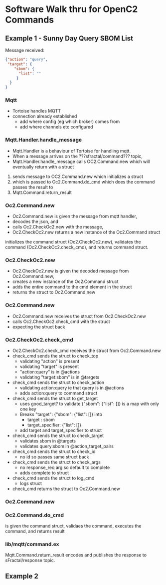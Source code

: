 # Software Walk thru for OpenC2 Commands

## Example 1 - Sunny Day Query SBOM List
Message received:
``` json
{"action": "query",
 "target": {
 	"sbom": {
      "list": ""
     }
  }
}
```

### Mqtt
* Tortoise handles MQTT
* connection already established
   - add where config (eg which broker) comes from
   - add where channels etc configured

### Mqtt.Handler.handle_message
* Mqtt.Handler is a behaviour of Tortoise for handling mqtt.
* When a message arrives on the ???sfractal/command??? topic,
* Mqtt.Handler.handle_message calls OC2.Command.new 
which will eventually return with a struct


1. sends message to OC2.Command.new which initializes a struct
2. which is passed to Oc2.Command.do_cmd which does the command passes the result to
3. Mqtt.Command.return_result

### Oc2.Command.new
* Oc2.Command.new is given the message from mqtt handler,
* decodes the json, and 
* calls Oc2.CheckOc2.new with the message,
* Oc2.CheckOc2.new returns a new instance of the Oc2.Command struct


initializes the command struct (Oc2.CheckOc2.new),
validates the command (Oc2.CheckOc2.check_cmd), 
and returns command struct.

### Oc2.CheckOc2.new
* Oc2.CheckOc2.new is given the decoded message from Oc2.Command.new,
* creates a new instance of the Oc2.Command struct
* adds the entire command to the cmd element in the struct
* returns the struct to Oc2.Command.new

### Oc2.Command.new
* Oc2.Command.new receives the struct from Oc2.CheckOc2.new
* calls Oc2.CheckOc2.check_cmd with the struct
* expecting the struct back

### Oc2.CheckOc2.check_cmd
* Oc2.CheckOc2.check_cmd receives the struct from Oc2.Command.new
* check_cmd sends the struct to check_top
   - validating "action" is present
   - validating "target" is present
   - "action:query" is in @actions
   - validating "target:sbom" is in @targets 
* check_cmd sends the struct to check_action
   - validating action:query ie that query is in @actions
   - adds action:query to command struct
* check_cmd sends the struct to get_target
   - uses good_target? to validate {"sbom": {"list": []} is a map with only one key
   - Breaks "target": {"sbom": {"list": []} into
     - target : sbom
     - target_specifier: {"list": []}
   - add target and target_specifier to struct
* check_cmd sends the struct to check_target
   - validates sbom in @targets
   - validates query:sbom in @action_target_pairs
* check_cmd sends the struct to check_id
   - no id so passes same struct back
* check_cmd sends the struct to check_args
   - no response_req arg so default to complete
   - adds complete to struct
* check_cmd sends the struct to log_cmd
   - logs struct
* check_cmd returns the struct to Oc2.Command.new

### Oc2.Command.new


### Oc2.Command.do_cmd
is given the command struct, validaes the command, executes the command, and returns result

### lib/mqtt/command.ex
Mqtt.Command.return_result encodes and publishes the response to sFractal/response topic.

## Example 2